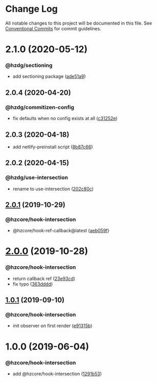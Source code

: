 # Change Log

All notable changes to this project will be documented in this file.
See [Conventional Commits](https://conventionalcommits.org) for commit guidelines.

# 2.1.0 (2020-05-12)


### @hzdg/sectioning

* add sectioning package ([ade51a9](https://github.com/hzdg/hz-core/commit/ade51a9))


## 2.0.4 (2020-04-20)


### @hzdg/commitizen-config

* fix defaults when no config exists at all ([c31252e](https://github.com/hzdg/hz-core/commit/c31252e))


## 2.0.3 (2020-04-18)


* add netlify-preinstall script ([8b87c66](https://github.com/hzdg/hz-core/commit/8b87c66))


## 2.0.2 (2020-04-15)


### @hzdg/use-intersection

* rename to use-intersection ([202c80c](https://github.com/hzdg/hz-core/commit/202c80c))


## [2.0.1](https://github.com/hzdg/hz-core/compare/@hzcore/hook-intersection@2.0.0...@hzcore/hook-intersection@2.0.1) (2019-10-29)


### @hzcore/hook-intersection

* @hzcore/hook-ref-callback@latest ([aeb059f](https://github.com/hzdg/hz-core/commit/aeb059f))


# [2.0.0](https://github.com/hzdg/hz-core/compare/@hzcore/hook-intersection@1.0.1...@hzcore/hook-intersection@2.0.0) (2019-10-28)


### @hzcore/hook-intersection

* return callback ref ([23e93cd](https://github.com/hzdg/hz-core/commit/23e93cd))
* fix typo ([363dddd](https://github.com/hzdg/hz-core/commit/363dddd))


## [1.0.1](https://github.com/hzdg/hz-core/compare/@hzcore/hook-intersection@1.0.0...@hzcore/hook-intersection@1.0.1) (2019-09-10)


### @hzcore/hook-intersection

* init observer on first render ([e91315b](https://github.com/hzdg/hz-core/commit/e91315b))


# 1.0.0 (2019-06-04)


### @hzcore/hook-intersection

* add @hzcore/hook-intersection ([1291b53](https://github.com/hzdg/hz-core/commit/1291b53))
